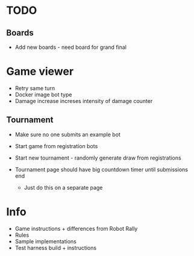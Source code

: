 # TODO

## Boards
- Add new boards - need board for grand final

# Game viewer
- Retry same turn
- Docker image bot type
- Damage increase increses intensity of damage counter

## Tournament    
- Make sure no one submits an example bot
- Start game from registration bots


- Start new tournament - randomly generate draw from registrations
- Tournament page should have big countdown timer until submissions end
    - Just do this on a separate page
    
# Info
- Game instructions + differences from Robot Rally
- Rules
- Sample implementations
- Test harness build + instructions

